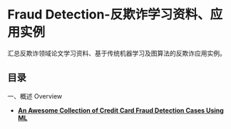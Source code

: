 # Fraud Detection-反欺诈学习资料、应用实例

汇总反欺诈领域论文学习资料、基于传统机器学习及图算法的反欺诈应用实例。

## 目录

一、概述 Overview

- [**An Awesome Collection of Credit Card Fraud Detection Cases Using ML**](https://arxiv.org/pdf/2010.06479.pdf)


